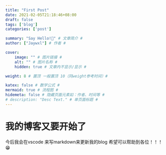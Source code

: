 ```yaml
---
title: "First Post"
date: 2021-02-05T21:18:46+08:00
draft: false
tags: ['blog']
categories: ['post']

summary: "Say Hello!🤩" # 文章简介 #
author: ["Jaywxl"] # 作者 #

cover:
    image: "" # 图片链接 #
    alt: "" # 图片名称 #
    hidden: true # 文章内不显示/显示 #

weight: 8 # 置顶 一般置顶 10（同weight参考时间）#

katex: false # 数学公式 #
mermaid: true # 流程图 #
hidemeta: false # 隐藏页面元素如：作者、时间等 #
# description: "Desc Text." # 单页面标题 #
---
```


# 我的博客又要开始了 
今后我会在vscode 来写markdown来更新我的blog 希望可以帮助到各位！！！😁




